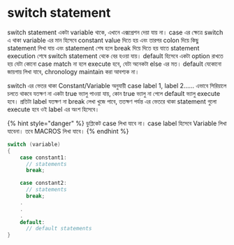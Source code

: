 # switch statement

switch statement একটা variable থাকে, এখানে এক্সপ্রেশন দেয়া যায় না। case এর ক্ষেত্রে switch এ থাকা variable এর মান হিসেবে constant value দিতে হয় এবং তারপর colon দিয়ে কিছু statement লিখা যায় এবং statement শেষ হলে break দিয়ে দিতে হয় যাতে statement execution শেষে switch statement থেকে বের হওয়া যায়। default হিসেবে একটা option রাখতে হয় যেটা কোনো case match না হলে execute হবে, যেটা অনেকটা else এর মত। default যেকোনো জায়গায় লিখা যাবে, chronology maintain করা আবশ্যক না।&#x20;

switch এর ভেতর থাকা Constant/Variable অনুযায়ী case  label 1, label 2...... এভাবে সিরিয়ালে চলতে থাকবে যতক্ষণ না একটা true ভ্যালু পাওয়া যায়, কোন true ভ্যালু না পেলে default ভ্যালু execute হবে। প্রতিটা label যতক্ষণ না break লেখা খুজে পাবে, ততক্ষণ পর্যন্ত এর ভেতরে থাকা statement গুলো execute হবে ওই label এর অংশ হিসেবে।&#x20;

{% hint style="danger" %}
ডুপ্লিকেট case লিখা যাবে না।  case label হিসেবে Variable লিখা যাবেনা। তবে MACROS লিখা যাবে।
{% endhint %}



```c
switch (variable)
​{
    case constant1:
      // statements
      break;

    case constant2:
      // statements
      break;
    .
    .
    .
    default:
      // default statements
}
```
